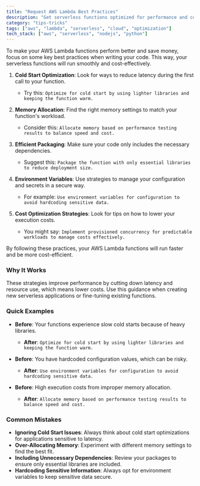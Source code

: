```yaml
---
title: "Request AWS Lambda Best Practices"
description: "Get serverless functions optimized for performance and cost"
category: "tips-tricks"
tags: ["aws", "lambda", "serverless", "cloud", "optimization"]
tech_stack: ["aws", "serverless", "nodejs", "python"]
---
```


To make your AWS Lambda functions perform better and save money, focus on some key best practices when writing your code. This way, your serverless functions will run smoothly and cost-effectively.

1. **Cold Start Optimization**: Look for ways to reduce latency during the first call to your function.
   - Try this: `Optimize for cold start by using lighter libraries and keeping the function warm.`

2. **Memory Allocation**: Find the right memory settings to match your function's workload.
   - Consider this: `Allocate memory based on performance testing results to balance speed and cost.`

3. **Efficient Packaging**: Make sure your code only includes the necessary dependencies.
   - Suggest this: `Package the function with only essential libraries to reduce deployment size.`

4. **Environment Variables**: Use strategies to manage your configuration and secrets in a secure way.
   - For example: `Use environment variables for configuration to avoid hardcoding sensitive data.`

5. **Cost Optimization Strategies**: Look for tips on how to lower your execution costs.
   - You might say: `Implement provisioned concurrency for predictable workloads to manage costs effectively.`

By following these practices, your AWS Lambda functions will run faster and be more cost-efficient.

### Why It Works
These strategies improve performance by cutting down latency and resource use, which means lower costs. Use this guidance when creating new serverless applications or fine-tuning existing functions.

### Quick Examples
- **Before**: Your functions experience slow cold starts because of heavy libraries.
  - **After**: `Optimize for cold start by using lighter libraries and keeping the function warm.`
  
- **Before**: You have hardcoded configuration values, which can be risky.
  - **After**: `Use environment variables for configuration to avoid hardcoding sensitive data.`

- **Before**: High execution costs from improper memory allocation.
  - **After**: `Allocate memory based on performance testing results to balance speed and cost.`

### Common Mistakes
- **Ignoring Cold Start Issues**: Always think about cold start optimizations for applications sensitive to latency. 
- **Over-Allocating Memory**: Experiment with different memory settings to find the best fit. 
- **Including Unnecessary Dependencies**: Review your packages to ensure only essential libraries are included.
- **Hardcoding Sensitive Information**: Always opt for environment variables to keep sensitive data secure.